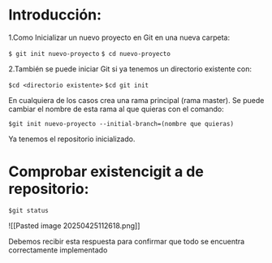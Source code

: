 # Introducción: 

1.Como Inicializar un nuevo proyecto en Git en una nueva carpeta:

`$ git init nuevo-proyecto`
`$ cd nuevo-proyecto`

2.También se puede iniciar Git si ya tenemos un directorio existente con:

`$cd <directorio existente>`
`$cd git init`

En cualquiera de los casos crea una rama principal (rama master). Se puede cambiar el nombre de esta rama al que quieras con el comando:

`$git init nuevo-proyecto --initial-branch=(nombre que quieras)`

Ya tenemos el repositorio inicializado.

# Comprobar existencigit a de repositorio:

`$git status`

![[Pasted image 20250425112618.png]] 

Debemos recibir esta respuesta para confirmar que todo se encuentra correctamente implementado

